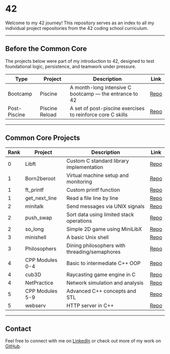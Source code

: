 # 42

Welcome to my 42 journey! This repository serves as an index to all my individual project repositories from the 42 coding school curriculum.

---

## Before the Common Core

The projects below were part of my introduction to 42, designed to test foundational logic, persistence, and teamwork under pressure.

| Type           | Project         | Description                                                                | Link                                      |
|----------------|------------------|----------------------------------------------------------------------------|-------------------------------------------|
| Bootcamp       | Piscine          | A month-long intensive C bootcamp — the entrance to 42                    | [Repo](https://github.com/ghjoaorodrigues/42-C_Piscine) |
| Post-Piscine   | Piscine Reload   | A set of post-piscine exercises to reinforce core C skills                | [Repo](https://github.com/ghjoaorodrigues/42-C_Piscine_Reload) |

---

## Common Core Projects

| Rank | Project                | Description                                       | Link                                      |
|------|------------------------|---------------------------------------------------|-------------------------------------------|
| 0    | Libft                  | Custom C standard library implementation         | [Repo](https://github.com/ghjoaorodrigues/42-Libft) |
| 1    | Born2beroot            | Virtual machine setup and monitoring             | [Repo](https://github.com/ghjoaorodrigues/42-Born2beroot) |
| 1    | ft_printf              | Custom printf function                           | [Repo](https://github.com/ghjoaorodrigues/42-ft_printf) |
| 1    | get_next_line          | Read a file line by line                         | [Repo](https://github.com/ghjoaorodrigues/42-get_next_line) |
| 2    | minitalk               | Send messages via UNIX signals                   | [Repo](https://github.com/ghjoaorodrigues/42-minitalk) |
| 2    | push_swap              | Sort data using limited stack operations         | [Repo](https://github.com/ghjoaorodrigues/42-push_swap) |
| 2    | so_long                | Simple 2D game using MiniLibX                    | [Repo](https://github.com/ghjoaorodrigues/42-so_long) |
| 3    | minishell              | A basic Unix shell                               | [Repo](https://github.com/ghjoaorodrigues/42-minishell) |
| 3    | Philosophers           | Dining philosophers with threading/semaphores    | [Repo](https://github.com/ghjoaorodrigues/42-Philosophers) |
| 4    | CPP Modules 0-4        | Basic to intermediate C++ OOP                    | [Repo](https://github.com/ghjoaorodrigues/42-CPP_Modules_00-04) |
| 4    | cub3D                  | Raycasting game engine in C                      | [Repo](https://github.com/ghjoaorodrigues/42-cub3D) |
| 4    | NetPractice            | Network simulation and analysis                  | [Repo](https://github.com/ghjoaorodrigues/42-NetPractice) |
| 5    | CPP Modules 5-9        | Advanced C++ concepts and STL                    | [Repo](https://github.com/ghjoaorodrigues/42-CPP_Modules_05-09) |
| 5    | webserv                | HTTP server in C++                               | [Repo](https://github.com/ghjoaorodrigues/webserv) |

---

## Contact

Feel free to connect with me on [LinkedIn](https://www.linkedin.com/in/injoaorodrigues) or check out more of my work on [GitHub](https://github.com/ghjoaorodrigues).
